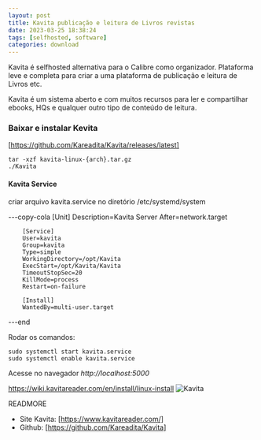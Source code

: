 ```yaml
---
layout: post
title: Kavita publicação e leitura de Livros revistas
date: 2023-03-25 18:38:24 
tags: [selfhosted, software]
categories: download
---  
```


Kavita é selfhosted alternativa para o Calibre como organizador. Plataforma leve e completa para criar a uma plataforma de publicação e leitura de Livros etc. 

Kavita é um sistema aberto e com muitos recursos para ler e compartilhar ebooks, HQs e qualquer outro tipo de conteúdo de leitura.

### Baixar e instalar Kevita

[https://github.com/Kareadita/Kavita/releases/latest]

	tar -xzf kavita-linux-{arch}.tar.gz
	./Kavita

#### Kavita Service

criar arquivo kavita.service  no diretório /etc/systemd/system

---copy-cola
		[Unit]
		Description=Kavita Server
		After=network.target

		[Service]
		User=kavita
		Group=kavita
		Type=simple
		WorkingDirectory=/opt/Kavita
		ExecStart=/opt/Kavita/Kavita
		TimeoutStopSec=20
		KillMode=process
		Restart=on-failure

		[Install]
		WantedBy=multi-user.target
---end

Rodar os comandos:

	sudo systemctl start kavita.service
	sudo systemctl enable kavita.service

Acesse no navegador *http://localhost:5000*
	
https://wiki.kavitareader.com/en/install/linux-install
![Kavita](https://user-images.githubusercontent.com/735851/169657008-37812c18-5490-4e2a-9dcb-4806f8c87c69.gif)

READMORE
* Site Kavita: [https://www.kavitareader.com/]
* Github: [https://github.com/Kareadita/Kavita]
